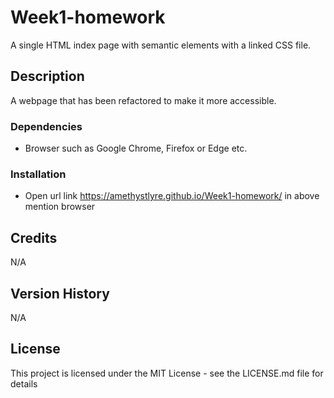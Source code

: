 # Week1-homework

A single HTML index page with semantic elements with a linked CSS file.

## Description

A webpage that has been refactored to make it more accessible.

### Dependencies

* Browser such as Google Chrome, Firefox or Edge etc.

### Installation

* Open url link https://amethystlyre.github.io/Week1-homework/ in above mention browser

## Credits

N/A

## Version History

N/A

## License

This project is licensed under the MIT License - see the LICENSE.md file for details